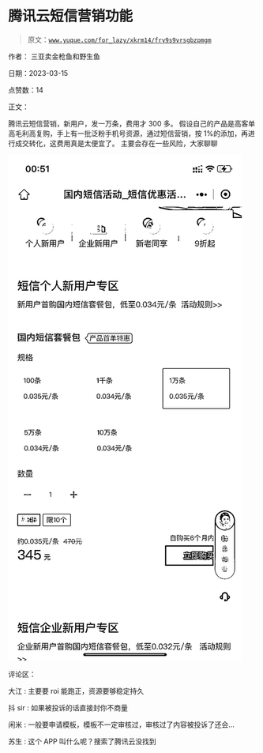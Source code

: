 # 腾讯云短信营销功能

> 原文：[`www.yuque.com/for_lazy/xkrm14/fry9s9vrsgbzpmgm`](https://www.yuque.com/for_lazy/xkrm14/fry9s9vrsgbzpmgm)

作者： 三亚卖金枪鱼和野生鱼

日期：2023-03-15

点赞数：14

正文：

腾讯云短信营销，新用户，发一万条，费用才 300 多。 假设自己的产品是高客单高毛利高复购，手上有一批泛粉手机号资源，通过短信营销，按 1%的添加，再进行成交转化，这费用真是太便宜了。 主要会存在一些风险，大家聊聊

![](img/c17818a677bfd8d9d0362321d599f960.png)  

评论区：

大江 : 主要要 roi 能跑正，资源要够稳定持久

抖 sir : 如果被投诉的话直接封你不商量

闲米 : 一般要申请模板，模板不一定审核过，审核过了内容被投诉了还会...

苏生 : 这个 APP 叫什么呢？搜索了腾讯云没找到

